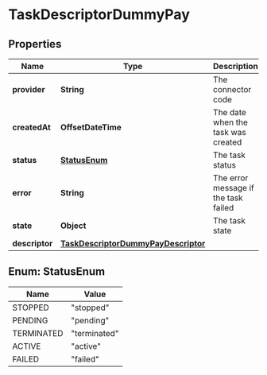 

# TaskDescriptorDummyPay


## Properties

| Name | Type | Description | Notes |
|------------ | ------------- | ------------- | -------------|
|**provider** | **String** | The connector code |  [optional] |
|**createdAt** | **OffsetDateTime** | The date when the task was created |  [optional] |
|**status** | [**StatusEnum**](#StatusEnum) | The task status |  [optional] |
|**error** | **String** | The error message if the task failed |  [optional] |
|**state** | **Object** | The task state |  [optional] |
|**descriptor** | [**TaskDescriptorDummyPayDescriptor**](TaskDescriptorDummyPayDescriptor.md) |  |  [optional] |



## Enum: StatusEnum

| Name | Value |
|---- | -----|
| STOPPED | &quot;stopped&quot; |
| PENDING | &quot;pending&quot; |
| TERMINATED | &quot;terminated&quot; |
| ACTIVE | &quot;active&quot; |
| FAILED | &quot;failed&quot; |



